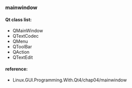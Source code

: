 ### mainwindow

#### Qt class list:
- QMainWindow
- QTextCodec
- QMenu
- QToolBar 
- QAction
- QTextEdit

#### reference: 
- Linux.GUI.Programming.With.Qt4/chap04/mainwindow
